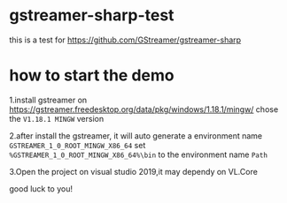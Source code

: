 # gstreamer-sharp-test

this is a test for https://github.com/GStreamer/gstreamer-sharp

# how to start the demo
1.install gstreamer on https://gstreamer.freedesktop.org/data/pkg/windows/1.18.1/mingw/
chose the `V1.18.1 MINGW` version

2.after install the gstreamer, it will auto generate a environment name `GSTREAMER_1_0_ROOT_MINGW_X86_64`
set `%GSTREAMER_1_0_ROOT_MINGW_X86_64%\bin` to the environment name `Path`

3.Open the project on visual studio 2019,it may dependy on VL.Core

good luck to you!
